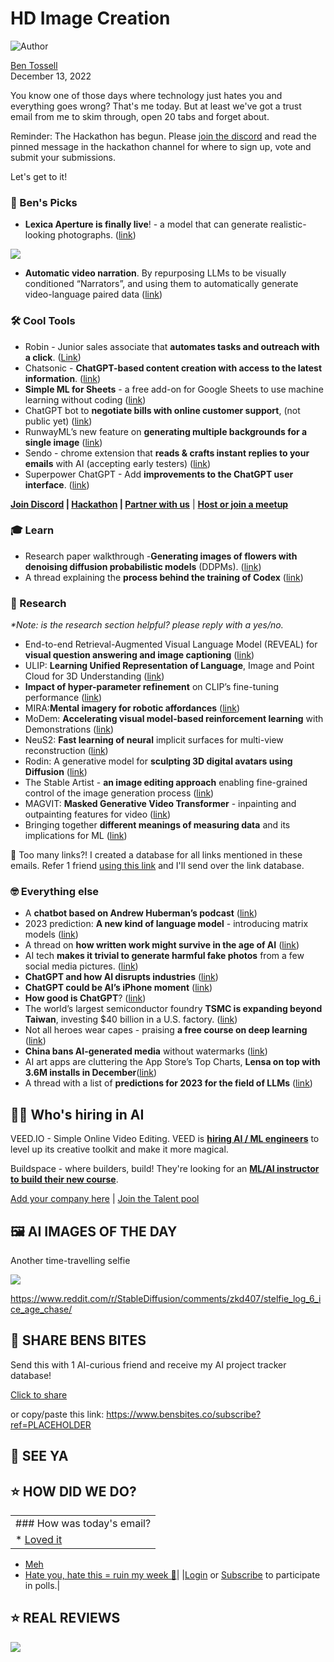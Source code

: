 # HD Image Creation

![Author](https://media.beehiiv.com/cdn-cgi/image/fit=scale-down,format=auto,onerror=redirect,quality=80/uploads/user/profile_picture/fc858b4d-39e3-4be1-abf4-2b55504e21a2/thumb_uJ4UYake_400x400.jpg)

[Ben Tossell](https://www.twitter.com/bentossell)\
December 13, 2022

You know one of those days where technology just hates you and everything goes wrong? That's me today. But at least we've got a trust email from me to skim through, open 20 tabs and forget about.

Reminder: The Hackathon has begun. Please [join the discord](https://discord.gg/qd92NKjDdE) and read the pinned message in the hackathon channel for where to sign up, vote and submit your submissions.

Let's get to it!

### **🤌 Ben's Picks**

- **Lexica Aperture is finally live**! - a model that can generate realistic-looking photographs. ([link](https://twitter.com/sharifshameem/status/1602416016360759296))

![](https://media.beehiiv.com/cdn-cgi/image/fit=scale-down,format=auto,onerror=redirect,quality=80/uploads/asset/file/d8fd759b-2448-4e58-b265-4a1006371752/FjzuH1XVsAEIdV0.jpeg)

- **Automatic video narration**. By repurposing LLMs to be visually conditioned “Narrators”, and using them to automatically generate video-language paired data ([link](https://huggingface.co/spaces/nateraw/lavila))

### **🛠️ Cool Tools**

- Robin - Junior sales associate that **automates tasks and outreach with a click**. ([Link](https://www.hellorobin.ai/))
- Chatsonic - **ChatGPT-based content creation with access to the latest information**. ([link](https://writesonic.com/chat))
- **Simple ML for Sheets** - a free add-on for Google Sheets to use machine learning without coding ([link](https://twitter.com/CyrusShepard/status/1601303833518317569))
- ChatGPT bot to **negotiate bills with online customer support**, (not public yet) ([link](https://twitter.com/jbrowder1/status/1602353465753309195))
- RunwayML’s new feature on **generating multiple backgrounds for a single image** ([link](https://twitter.com/runwayml/status/1602301736525479940))
- Sendo - chrome extension that **reads & crafts instant replies to your emails** with AI (accepting early testers) ([link](https://twitter.com/saviomartin7/status/1602544503335837698))
- Superpower ChatGPT - Add **improvements to the ChatGPT user interface**. ([link](https://chrome.google.com/webstore/detail/superpower-chatgpt/amhmeenmapldpjdedekalnfifgnpfnkc))

**[Join Discord](https://discord.gg/qd92NKjDdE) | [Hackathon](https://vanilla-peach-484.notion.site/Ben-s-Bites-AI-Hackathon-27k-324b3e8b3d474a12a2e828b7ac45f9f9) | [Partner with us](https://sponsor.bensbites.co/)** | [**Host or join a meetup**](https://meetups.bensbites.co/)

### **🎓 Learn**

- Research paper walkthrough -**Generating images of flowers with denoising diffusion probabilistic models** (DDPMs). ([link](https://keras.io/examples/generative/ddpm/))
- A thread explaining the **process behind the training of Codex** ([link](https://twitter.com/cwolferesearch/status/1602413967171022848))

### **🔬 Research**

*\*Note: is the research section helpful? please reply with a yes/no.*

- End-to-end Retrieval-Augmented Visual Language Model (REVEAL) for **visual question answering and image captioning** ([link](https://arxiv.org/abs/2212.05221))
- ULIP: **Learning Unified Representation of Language**, Image and Point Cloud for 3D Understanding ([link](https://arxiv.org/abs/2212.05171))
- **Impact of hyper-parameter refinement** on CLIP’s fine-tuning performance ([link](https://arxiv.org/abs/2212.06138))
- MIRA:**Mental imagery for robotic affordances** ([link](https://arxiv.org/abs/2212.06088))
- MoDem: **Accelerating visual model-based reinforcement learning** with Demonstrations ([link](https://arxiv.org/abs/2212.05698))
- NeuS2: **Fast learning of neural** implicit surfaces for multi-view reconstruction ([link](https://arxiv.org/abs/2212.05231))
- Rodin: A generative model for **sculpting 3D digital avatars using Diffusion** ([link](https://arxiv.org/abs/2212.06135))
- The Stable Artist - **an image editing approach** enabling fine-grained control of the image generation process ([link](https://arxiv.org/abs/2212.06013))
- MAGVIT: **Masked Generative Video Transformer** - inpainting and outpainting features for video ([link](https://arxiv.org/abs/2212.05199))
- Bringing together **different meanings of measuring data** and its implications for ML ([link](https://arxiv.org/abs/2212.05129))

👋 Too many links?! I created a database for all links mentioned in these emails. Refer 1 friend [using this link](https://www.bensbites.co/subscribe?ref=PLACEHOLDER) and I'll send over the link database.

### **🤓 Everything else**

- A **chatbot based on Andrew Huberman’s podcast** ([link](https://twitter.com/danshipper/status/1602126357953142784?s=20\&t=Wgj6Htde3Ha8L5PJ2kdzfw))
- 2023 prediction: **A new kind of language model** - introducing matrix models ([link](https://bakztfuture.substack.com/p/2023-prediction-a-new-kind-of-language))
- A thread on **how written work might survive in the age of AI** ([link](https://twitter.com/venturetwins/status/1601991096816390144))
- AI tech **makes it trivial to generate harmful fake photos** from a few social media pictures. ([link](https://arstechnica.com/information-technology/2022/12/thanks-to-ai-its-probably-time-to-take-your-photos-off-the-internet/))
- **ChatGPT and how AI disrupts industries** ([link](https://hbr.org/2022/12/chatgpt-and-how-ai-disrupts-industries))
- **ChatGPT could be AI’s iPhone moment** ([link](https://www.bloomberg.com/news/newsletters/2022-12-12/chatgpt-the-gpt-3-chatbot-from-openai-microsoft-is-tech-magic))
- **How good is ChatGPT**? ([link](https://www.economist.com/business/2022/12/08/how-good-is-chatgpt))
- The world’s largest semiconductor foundry **TSMC is expanding beyond Taiwan**, investing $40 billion in a U.S. factory. ([link](https://www.generalist.com/briefing/tsmc))
- Not all heroes wear capes - praising **a free course on deep learning** ([link](https://www.artofsaience.com/not-all-heroes-wear-capes/))
- **China bans AI-generated media** without watermarks ([link](https://arstechnica.com/information-technology/2022/12/china-bans-ai-generated-media-without-watermarks/))
- AI art apps are cluttering the App Store’s Top Charts, **Lensa on top with 3.6M installs in December**([link](https://techcrunch.com/2022/12/12/ai-art-apps-are-cluttering-the-app-stores-top-charts-following-lensa-ais-success/))
- A thread with a list of **predictions for 2023 for the field of LLMs** ([link](https://twitter.com/spolu/status/1602283271001350146))

## **🧑‍💻 Who's hiring in AI**

VEED.IO - Simple Online Video Editing. VEED is **[hiring AI / ML engineers](https://veed.teamtailor.com/jobs/2145526-senior-software-engineer-ai-team)** to level up its creative toolkit and make it more magical.

Buildspace - where builders, build! They're looking for an **[ML/AI instructor to build their new course](https://buildspace.so/join)**.

[Add your company here](https://bensbites.pallet.com/hire) | [Join the Talent pool](https://bensbites.pallet.com/talent/welcome?referral=true\&step=welcome\&pallet=)

## **🖼 AI IMAGES OF THE DAY**

Another time-travelling selfie

![](https://media.beehiiv.com/cdn-cgi/image/fit=scale-down,format=auto,onerror=redirect,quality=80/uploads/asset/file/6a6cf324-6f5c-45d2-b2dc-f61eb0590c0c/m4afvfckij5a1.png)

<https://www.reddit.com/r/StableDiffusion/comments/zkd407/stelfie_log_6_ice_age_chase/>

## **🤗 SHARE BENS BITES**

Send this with 1 AI-curious friend and receive my AI project tracker database!

[Click to share](https://www.bensbites.co/subscribe?ref=PLACEHOLDER)

or copy/paste this link: https://www.bensbites.co/subscribe?ref=PLACEHOLDER

## **👋 SEE YA**

## **⭐️ HOW DID WE DO?**

||
|:---|
|### How was today's email?|
|\* [Loved it](https://www.bensbites.co/login)

- [Meh](https://www.bensbites.co/login)
- [Hate you, hate this = ruin my week 🥹](https://www.bensbites.co/login)|
  |[Login](https://www.bensbites.co/login) or [Subscribe](https://www.bensbites.co/subscribe) to participate in polls.|

## **⭐️ REAL** REVIEWS

![](https://media.beehiiv.com/cdn-cgi/image/fit=scale-down,format=auto,onerror=redirect,quality=80/uploads/asset/file/fedbeeff-a2f3-4ff2-bd78-903435701f37/Screenshot_2022-10-26_at_14.02.06.png)
